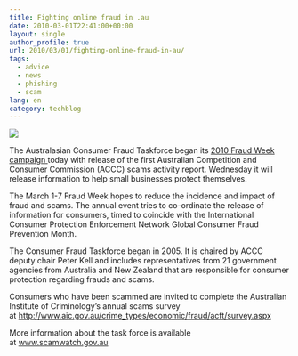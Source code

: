 ```yaml
---
title: Fighting online fraud in .au
date: 2010-03-01T22:41:00+00:00
layout: single
author_profile: true
url: 2010/03/01/fighting-online-fraud-in-au/
tags:
  - advice
  - news
  - phishing
  - scam
lang: en
category: techblog
---
```

<div>
  <a href="http://1.bp.blogspot.com/_vaUVXcmC3OI/S4w7K2sT8KI/AAAAAAAABDM/bgG1L2rwyro/s1600-h/ScamWatch-banner.GIF" imageanchor="1"><img border="0" src="http://1.bp.blogspot.com/_vaUVXcmC3OI/S4w7K2sT8KI/AAAAAAAABDM/bgG1L2rwyro/s640/ScamWatch-banner.GIF" /></a>
</div>

The Australasian Consumer Fraud Taskforce began its <a href="http://www.accc.gov.au/content/index.phtml/itemId/916070" target="_blank">2010 Fraud Week campaign </a>today with release of the first Australian Competition and Consumer Commission (ACCC) scams activity report. Wednesday it will release information to help small businesses protect themselves.

The March 1-7 Fraud Week hopes to reduce the incidence and impact of fraud and scams. The annual event tries to co-ordinate the release of information for consumers, timed to coincide with the International Consumer Protection Enforcement Network Global Consumer Fraud Prevention Month.

The Consumer Fraud Taskforce began in 2005. It is chaired by ACCC deputy chair Peter Kell and includes representatives from 21 government agencies from Australia and New Zealand that are responsible for consumer protection regarding frauds and scams.

Consumers who have been scammed are invited to complete the Australian Institute of Criminology’s annual scams survey at <a href="http://www.aic.gov.au/crime_types/economic/fraud/acft/survey.aspx" target="_blank">http://www.aic.gov.au/crime_types/economic/fraud/acft/survey.aspx</a>

More information about the task force is available at <a href="http://www.scamwatch.gov.au/" target="_blank">www.scamwatch.gov.au</a>